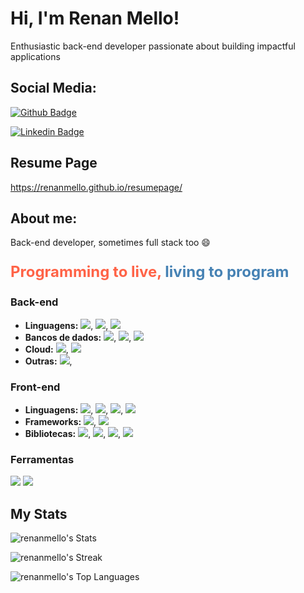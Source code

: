 # Hi, I'm Renan Mello! 

Enthusiastic back-end developer passionate about building impactful applications 

## Social Media:

[![Github Badge](https://img.shields.io/badge/-Github-000?style=flat-square&logo=Github&logoColor=white&link=https://github.com/renanmello)](https://github.com/renanmello)  

[![Linkedin Badge](https://img.shields.io/badge/-LinkedIn-blue?style=flat-square&logo=Linkedin&logoColor=white&link=https://www.linkedin.com/in/renan-mello-20ba5211/)](https://www.linkedin.com/in/renan-mello-20ba5211/)  


## Resume Page

https://renanmello.github.io/resumepage/ 

## About me:

Back-end developer, sometimes full stack too :smile:
<p style="font-size: 24px; font-weight: bold;">
  <span style="color: #ff6347;">Programming to live,</span> 
  <span style="color: #4682b4;">living to program</span>
</p>

### Back-end 
* **Linguagens:** <img src="https://img.shields.io/badge/java-%23ED8B00.svg?style=for-the-badge&logo=openjdk&logoColor=white"/>,  <img src="https://img.shields.io/badge/Python-FFD43B?style=for-the-badge&logo=python&logoColor=blue"/>,  <img src="https://img.shields.io/badge/Kotlin-0095D5?style=for-the-badge&logo=kotlin&logoColor=white"/>
* **Bancos de dados:**  <img src="https://img.shields.io/badge/MySQL-005C84?style=for-the-badge&logo=mysql&logoColor=white"/>,  <img src="https://img.shields.io/badge/postgres-%23316192.svg?&style=for-the-badge&logo=logo=postgresql&logoColor=white"/>,  <img src="https://img.shields.io/badge/MongoDB-4EA94B?style=for-the-badge&logo=logo=mongodb&logoColor=white"/>
* **Cloud:** <img src="https://img.shields.io/badge/Amazon_AWS-FF9900?style=for-the-badge&logo=amazonaws&logoColor=white"/>,  <img src="https://img.shields.io/badge/Google_Cloud-4285F4?style=for-the-badge&logo=google-cloud&logoColor=white"/>
* **Outras:** <img src="https://img.shields.io/badge/docker%20-%230db7ed.svg?&style=for-the-badge&logo=docker&logoColor=white"/>,

### Front-end 
* **Linguagens:**  <img src="https://img.shields.io/badge/HTML5-E34F26?style=for-the-badge&logo=html5&logoColor=white"/>,  <img src="https://img.shields.io/badge/CSS3-1572B6?style=for-the-badge&logo=css3&logoColor=white"/>,  <img src="https://img.shields.io/badge/JavaScript-323330?style=for-the-badge&logo=javascript&logoColor=F7DF1E"/>,  <img src="https://img.shields.io/badge/typescript-%23007acc.svg?&style=for-the-badge&logo=typescript&logoColor=white"/>
* **Frameworks:**   <img src="https://img.shields.io/badge/React-20232A?style=for-the-badge&logo=react&logoColor=61DAFB"/>,   <img src="https://img.shields.io/badge/angular-%23DD0031.svg?&style=for-the-badge&logo=angular&logoColor=white"/>
* **Bibliotecas:**   <img src="https://img.shields.io/badge/redux-5964E0?style=for-the-badge&logo=redux&logoColor=white"/>,   <img src="https://img.shields.io/badge/zustand-EC365B?style=for-the-badge&logo=zustand&logoColor=white"/>,   <img src="https://img.shields.io/badge/Material_UI-009BE5?style=for-the-badge&logo=material-ui&logoColor=white"/>,   <img src="https://img.shields.io/badge/Bootstrap-563D7C?style=for-the-badge&logo=bootstrap&logoColor=white"/> 

### Ferramentas ️
<img src ="https://img.shields.io/badge/SQLyog-007bff?style=for-the-badge&logo=sqlyog&logoColor=white"/> 

<img src ="https://img.shields.io/badge/pgAdmin-CC2E2E?style=for-the-badge&logo=pgadmin&logoColor=white"/> 

## My Stats

![renanmello's Stats](https://github-readme-stats.vercel.app/api?username=renanmello&theme=vue-dark&show_icons=true&hide_border=true&count_private=true)

![renanmello's Streak](https://github-readme-streak-stats.herokuapp.com/?user=renanmello&theme=vue-dark&hide_border=true)

![renanmello's Top Languages](https://github-readme-stats.vercel.app/api/top-langs/?username=renanmello&theme=vue-dark&show_icons=true&hide_border=true)

